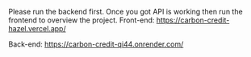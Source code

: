Please run the backend first. Once you got API is working then run the frontend to overview the project.
Front-end: https://carbon-credit-hazel.vercel.app/

Back-end: https://carbon-credit-qi44.onrender.com/
